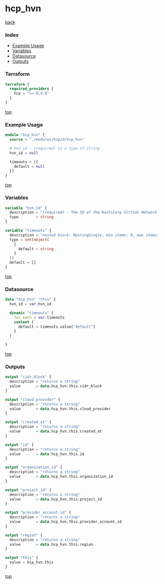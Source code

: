 # hcp_hvn

[back](../hcp.md)

### Index

- [Example Usage](#example-usage)
- [Variables](#variables)
- [Datasource](#datasource)
- [Outputs](#outputs)

### Terraform

```terraform
terraform {
  required_providers {
    hcp = ">= 0.4.0"
  }
}
```

[top](#index)

### Example Usage

```terraform
module "hcp_hvn" {
  source = "./modules/hcp/d/hcp_hvn"

  # hvn_id - (required) is a type of string
  hvn_id = null

  timeouts = [{
    default = null
  }]
}
```

[top](#index)

### Variables

```terraform
variable "hvn_id" {
  description = "(required) - The ID of the HashiCorp Virtual Network (HVN)."
  type        = string
}

variable "timeouts" {
  description = "nested block: NestingSingle, min items: 0, max items: 0"
  type = set(object(
    {
      default = string
    }
  ))
  default = []
}
```

[top](#index)

### Datasource

```terraform
data "hcp_hvn" "this" {
  hvn_id = var.hvn_id

  dynamic "timeouts" {
    for_each = var.timeouts
    content {
      default = timeouts.value["default"]
    }
  }

}
```

[top](#index)

### Outputs

```terraform
output "cidr_block" {
  description = "returns a string"
  value       = data.hcp_hvn.this.cidr_block
}

output "cloud_provider" {
  description = "returns a string"
  value       = data.hcp_hvn.this.cloud_provider
}

output "created_at" {
  description = "returns a string"
  value       = data.hcp_hvn.this.created_at
}

output "id" {
  description = "returns a string"
  value       = data.hcp_hvn.this.id
}

output "organization_id" {
  description = "returns a string"
  value       = data.hcp_hvn.this.organization_id
}

output "project_id" {
  description = "returns a string"
  value       = data.hcp_hvn.this.project_id
}

output "provider_account_id" {
  description = "returns a string"
  value       = data.hcp_hvn.this.provider_account_id
}

output "region" {
  description = "returns a string"
  value       = data.hcp_hvn.this.region
}

output "this" {
  value = hcp_hvn.this
}
```

[top](#index)